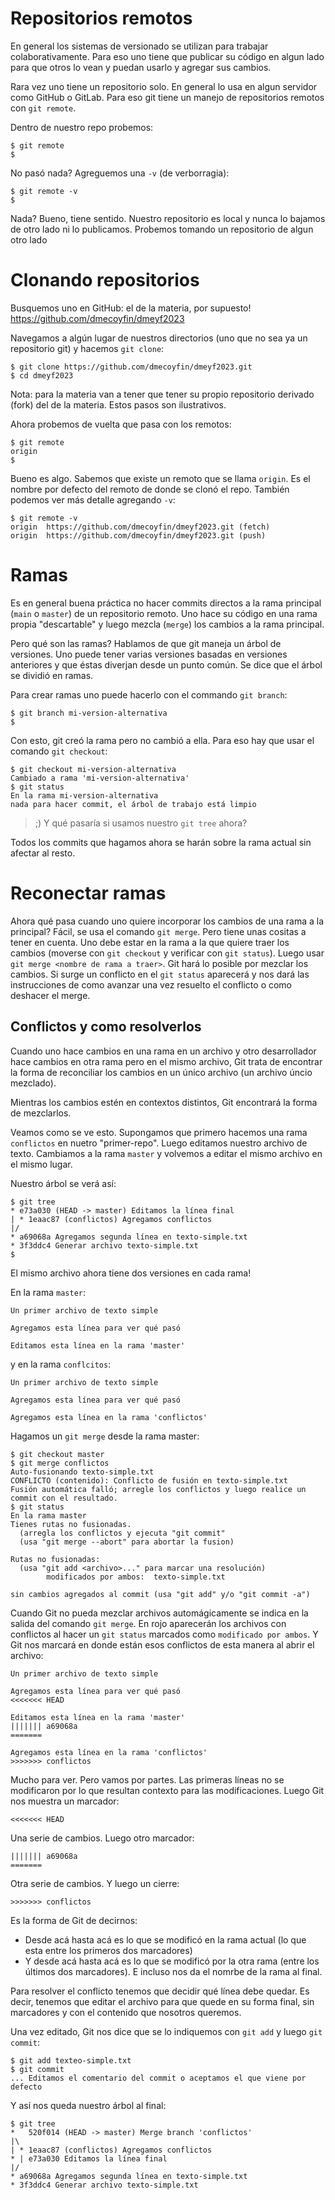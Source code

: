 # Repositorios remotos

En general los sistemas de versionado se utilizan para trabajar
colaborativamente. Para eso uno tiene que publicar su código en algun lado
para que otros lo vean y puedan usarlo y agregar sus cambios.

Rara vez uno tiene un repositorio solo. En general lo usa en algun servidor
como GitHub o GitLab. Para eso git tiene un manejo de repositorios remotos con
`git remote`.

Dentro de nuestro repo probemos:

```shell
$ git remote
$
```

No pasó nada? Agreguemos una `-v` (de verborragia):
```shell
$ git remote -v
$
```

Nada? Bueno, tiene sentido. Nuestro repositorio es local y nunca lo bajamos de
otro lado ni lo publicamos. Probemos tomando un repositorio de algun otro lado

# Clonando repositorios

Busquemos uno en GitHub: el de la materia, por supuesto! https://github.com/dmecoyfin/dmeyf2023

Navegamos a algún lugar de nuestros directorios (uno que no sea ya un
repositorio git) y hacemos `git clone`:
```shell
$ git clone https://github.com/dmecoyfin/dmeyf2023.git
$ cd dmeyf2023
```

Nota: para la materia van a tener que tener su propio repositorio derivado
(fork) del de la materia. Estos pasos son ilustrativos.

Ahora probemos de vuelta que pasa con los remotos:

```shell
$ git remote
origin
$
```

Bueno es algo. Sabemos que existe un remoto que se llama `origin`. Es el
nombre por defecto del remoto de donde se clonó el repo. También podemos ver
más detalle agregando `-v`:

```shell
$ git remote -v
origin  https://github.com/dmecoyfin/dmeyf2023.git (fetch)
origin  https://github.com/dmecoyfin/dmeyf2023.git (push)
```

# Ramas

Es en general buena práctica no hacer commits directos a la rama principal
(`main` o `master`) de un repositorio remoto. Uno hace su código en una rama
propia "descartable" y luego mezcla (`merge`) los cambios a la rama principal.

Pero qué son las ramas? Hablamos de que git maneja un árbol de versiones. Uno
puede tener varias versiones basadas en versiones anteriores y que éstas
diverjan desde un punto común. Se dice que el árbol se dividió en ramas.

Para crear ramas uno puede hacerlo con el commando `git branch`:

```shell
$ git branch mi-version-alternativa
$
```

Con esto, git creó la rama pero no cambió a ella. Para eso hay que usar el
comando `git checkout`:

```shell
$ git checkout mi-version-alternativa
Cambiado a rama 'mi-version-alternativa'
$ git status
En la rama mi-version-alternativa
nada para hacer commit, el árbol de trabajo está limpio
```

> ;) Y qué pasaría si usamos nuestro `git tree` ahora?

Todos los commits que hagamos ahora se harán sobre la rama actual sin afectar
al resto.

# Reconectar ramas

Ahora qué pasa cuando uno quiere incorporar los cambios de una rama a la
principal? Fácil, se usa el comando `git merge`. Pero tiene unas cositas
a tener en cuenta. Uno debe estar en la rama a la que quiere traer los cambios
(moverse con `git checkout` y verificar con `git status`). Luego usar
`git merge <nombre de rama a traer>`. Git hará lo posible por mezclar los
cambios. Si surge un conflicto en el `git status` aparecerá y nos dará las
instrucciones de como avanzar una vez resuelto el conflicto o como deshacer el
merge.

## Conflictos y como resolverlos

Cuando uno hace cambios en una rama en un archivo y otro desarrollador hace
cambios en otra rama pero en el mismo archivo, Git trata de encontrar la forma
de reconciliar los cambios en un único archivo (un archivo úncio mezclado).

Mientras los cambios estén en contextos distintos, Git encontrará la forma de
mezclarlos.

Veamos como se ve esto. Supongamos que primero hacemos una rama `conflictos`
en nuetro "primer-repo". Luego editamos nuestro archivo de texto. Cambiamos a
la rama `master` y volvemos a editar el mismo archivo en el mismo lugar.

Nuestro árbol se verá así:

```shell
$ git tree
* e73a030 (HEAD -> master) Editamos la línea final
| * 1eaac87 (conflictos) Agregamos conflictos
|/
* a69068a Agregamos segunda línea en texto-simple.txt
* 3f3ddc4 Generar archivo texto-simple.txt
$
```

El mismo archivo ahora tiene dos versiones en cada rama!

En la rama `master`:
```
Un primer archivo de texto simple

Agregamos esta línea para ver qué pasó

Editamos esta línea en la rama 'master'
```

y en la rama `conflcitos`:
```
Un primer archivo de texto simple

Agregamos esta línea para ver qué pasó

Agregamos esta línea en la rama 'conflictos'
```

Hagamos un `git merge` desde la rama master:
```shell
$ git checkout master
$ git merge conflictos
Auto-fusionando texto-simple.txt
CONFLICTO (contenido): Conflicto de fusión en texto-simple.txt
Fusión automática falló; arregle los conflictos y luego realice un commit con el resultado.
$ git status
En la rama master
Tienes rutas no fusionadas.
  (arregla los conflictos y ejecuta "git commit"
  (usa "git merge --abort" para abortar la fusion)

Rutas no fusionadas:
  (usa "git add <archivo>..." para marcar una resolución)
        modificados por ambos:  texto-simple.txt

sin cambios agregados al commit (usa "git add" y/o "git commit -a")
```

Cuando Git no pueda mezclar archivos automágicamente se indica en la salida
del comando `git merge`. En rojo aparecerán los archivos con conflictos al hacer
un `git status` marcados como `modificado por ambos`. Y Git nos marcará en
donde están esos conflictos de esta manera al abrir el archivo:

```
Un primer archivo de texto simple

Agregamos esta línea para ver qué pasó
<<<<<<< HEAD

Editamos esta línea en la rama 'master'
||||||| a69068a
=======

Agregamos esta línea en la rama 'conflictos'
>>>>>>> conflictos
```

Mucho para ver. Pero vamos por partes. Las primeras líneas no se modificaron
por lo que resultan contexto para las modificaciones. Luego Git nos muestra un
marcador:

```
<<<<<<< HEAD
```

Una serie de cambios. Luego otro marcador:

```
||||||| a69068a
=======
```

Otra serie de cambios. Y luego un cierre:

```
>>>>>>> conflictos
```

Es la forma de Git de decirnos:

- Desde acá hasta acá es lo que se modificó en la rama actual (lo que esta entre
los primeros dos marcadores)
- Y desde acá hasta acá es lo que se modificó por la otra rama (entre los
últimos dos marcadores). E incluso nos da el nomrbe de la rama al final.

Para resolver el conflicto tenemos que decidir qué línea debe quedar. Es decir,
tenemos que editar el archivo para que quede en su forma final, sin marcadores y
con el contenido que nosotros queremos.

Una vez editado, Git nos dice que se lo indiquemos con `git add` y luego
`git commit`:

```shell
$ git add texteo-simple.txt
$ git commit
... Editamos el comentario del commit o aceptamos el que viene por defecto
```

Y así nos queda nuestro árbol al final:
```shell
$ git tree
*   520f014 (HEAD -> master) Merge branch 'conflictos'
|\
| * 1eaac87 (conflictos) Agregamos conflictos
* | e73a030 Editamos la línea final
|/
* a69068a Agregamos segunda línea en texto-simple.txt
* 3f3ddc4 Generar archivo texto-simple.txt
```

